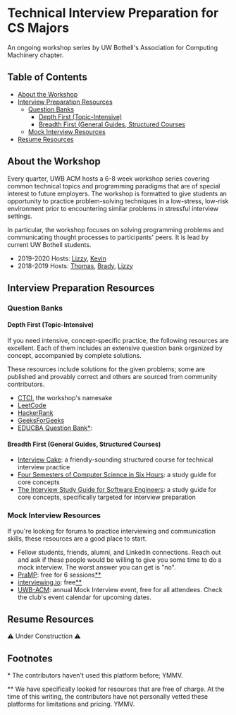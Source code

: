 # Technical Interview Preparation for CS Majors

An ongoing workshop series by UW Bothell's Association for Computing Machinery chapter.

## Table of Contents

* [About the Workshop](#about)
* [Interview Preparation Resources](#resources)
  * [Question Banks](#resources-qs)
    * [Depth First (Topic-Intensive)](#resources-qs-depth)
    * [Breadth First (General Guides, Structured Courses](#resources-qs-breadth)
  * [Mock Interview Resources](#resources-mock)
* [Resume Resources](#resume)

<a name="about"/>

## About the Workshop

Every quarter, UWB ACM hosts a 6-8 week workshop series covering common 
technical topics and programming paradigms that are of special interest 
to future employers. The workshop is formatted to give students an opportunity 
to practice problem-solving techniques in a low-stress, low-risk environment 
prior to encountering similar problems in stressful interview settings. 

In particular, the workshop focuses on solving programming problems and 
communicating thought processes to participants' peers. It is lead by 
current UW Bothell students.

* 2019-2020 Hosts: [Lizzy](https://github.com/etcadinfinitum),
[Kevin](https://github.com/mkhsu)
* 2018-2019 Hosts: [Thomas](https://github.com/spacekatt), 
[Brady](https://github.com/bpas247), [Lizzy](https://github.com/etcadinfinitum)

<a name="resources"/>

## Interview Preparation Resources

<a name="resources-qs"/>

### Question Banks

<a name="resources-qs-depth"/>

#### Depth First (Topic-Intensive)

If you need intensive, concept-specific practice, the following resources 
are excellent. Each of them includes an extensive question bank organized 
by concept, accompanied by complete solutions.

These resources include solutions for the given problems; some are 
published and provably correct and others are sourced from community 
contributors.

* [CTCI](http://www.crackingthecodinginterview.com/), the workshop's namesake
* [LeetCode](https://leetcode.com/)
* [HackerRank](https://www.hackerrank.com/)
* [GeeksForGeeks](https://www.geeksforgeeks.org/)
* [EDUCBA Question Bank](https://www.educba.com/category/software-development/software-development-blog/top-interview-question/)[\*](#footnotes):

<a name="resources-qs-breadth"/>

#### Breadth First (General Guides, Structured Courses)

* [Interview Cake](https://www.interviewcake.com/): a friendly-sounding structured 
    course for technical interview practice
* [Four Semesters of Computer Science in Six Hours](https://btholt.github.io/four-semesters-of-cs/): a study guide for core concepts
* [The Interview Study Guide for Software Engineers](https://dev.to/seattledataguy/the-interview-study-guide-for-software-engineers-764): a study guide for core concepts, specifically targeted for interview preparation

<a name="resources-mock"/>

### Mock Interview Resources

If you're looking for forums to practice interviewing and communication skills, 
these resources are a good place to start. 

* Fellow students, friends, alumni, and LinkedIn connections. Reach out and ask 
    if these people would be willing to give you some time to do a mock interview. 
    The worst answer you can get is "no".
* [PraMP](https://www.pramp.com/): free for 6 sessions[\*\*](#footnotes)
* [interviewing.io](https://interviewing.io): free[\*\*](#footnotes)
* [UWB-ACM](https://uwbacm.com/): annual Mock Interview event, free for all attendees. Check the club's event calendar for upcoming dates.

<a name="resume"/>

## Resume Resources

:warning: Under Construction :warning:

<a name="footnotes"/>

## Footnotes

\* The contributors haven't used this platform before; YMMV.

\*\* We have specifically looked for resources that are free of charge. At the time 
of this writing, the contributors have not personally vetted these platforms 
for limitations and pricing. YMMV.
